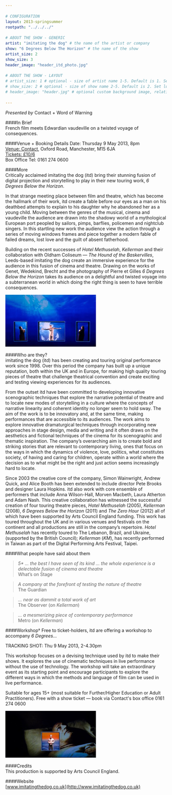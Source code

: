 ```yaml
---

# CONFIGURATION
layout: 2013-springsummer
rootpath: "../../../"

# ABOUT THE SHOW - GENERIC
artist: "imitating the dog" # the name of the artist or company
show: "6 Degrees Below The Horizon" # the name of the show
artist_size: 2
show_size: 3
header_image: "header_itd_photo.jpg"

# ABOUT THE SHOW - LAYOUT
# artist_size: 1 # optional - size of artist name 1-5. Default is 1. Set longer names to lower values
# show_size: 2 # optional - size of show name 2-5. Default is 2. Set longer names to lower values
# header_image: "header.jpg" # optional custom background image, relative to current page

---
```

*Presented by* Contact + Word of Warning     
     
####In Brief    
French film meets Edwardian vaudeville on a twisted voyage of consequences.    

####Venue + Booking Details
Date: Thursday 9 May 2013, 8pm   
[Venue: Contact](http://contactmcr.com/visit/getting-here/), Oxford Road, Manchester, M15 6JA    
[Tickets: £10/6](http://contactmcr.com/whats-on/1207-imitating-the-dog-6-degrees-below-the-horizon/)   
Box Office Tel: 0161 274 0600  
     
####More    
Critically acclaimed imitating the dog (itd) bring their stunning fusion of digital projection and storytelling to play in their new touring work, *6 Degrees Below the Horizon*.    
     
In that strange meeting place between film and theatre, which has become the hallmark of their work, itd create a fable before our eyes as a man on his deathbed attempts to explain to his daughter why he abandoned her as a young child. Moving between the genres of the musical, cinema and vaudeville the audience are drawn into the shadowy world of a mythological European port peopled by sailors, pimps, barflies, policemen and nightclub singers. In this startling new work the audience view the action through a series of moving windows frames and piece together a modern fable of failed dreams, lost love and the guilt of absent fatherhood.    

Building on the recent successes of *Hotel Methuselah*, *Kellerman* and their collaboration with Oldham Coliseum — *The Hound of the Baskervilles*, Leeds-based imitating the dog create an immersive experience for the audience in this fusion of cinema and theatre. Drawing on the works of Genet, Wedekind, Brecht and the photography of Pierre et Gilles *6 Degrees Below the Horizon* takes its audience on a delightful and twisted voyage into a subterranean world in which doing the right thing is seen to have terrible consequences.    
      
![6 Degrees Below the Horizon](itd2.jpg)    
      
####Who are they?   
imitating the dog (itd) has been creating and touring original performance work since 1998. Over this period the company has built up a unique reputation, both within the UK and in Europe, for making high quality touring pieces of theatre that challenge theatrical convention and create exciting and testing viewing experiences for its audiences.    
      
From the outset itd have been committed to developing innovative scenographic techniques that explore the narrative potential of theatre and to locate new modes of storytelling in a culture where the concepts of narrative linearity and coherent identity no longer seem to hold sway. The aim of the work is to be innovatory and, at the same time, making performances that are accessible to its audiences. The work aims to explore innovative dramaturgical techniques through incorporating new approaches in stage design, media and writing and it often draws on the aesthetics and fictional techniques of the cinema for its scenographic and thematic inspiration. The company’s overarching aim is to create bold and striking stories that are relevant to contemporary living, ones that focus on the ways in which the dynamics of violence, love, politics, what constitutes society, of having and caring for children, operate within a world where the decision as to what might be the right and just action seems increasingly hard to locate.    
       
Since 2003 the creative core of the company, Simon Wainwright, Andrew Quick, and Alice Booth has been extended to include director Pete Brooks and designer Laura Hopkins. itd also work with core ensemble of performers that include Anna Wilson-Hall, Morven Macbeth, Laura Atherton and Adam Nash. This creative collaboration has witnessed the successful creation of four touring theatre pieces, *Hotel Methuselah* (2005), *Kellerman* (2008), *6 Degrees Below the Horizon* (2011) and *The Zero Hour* (2012) all of which have been supported by Arts Council England funding. This work has toured throughout the UK and in various venues and festivals on the continent and all productions are still in the company’s repertoire. *Hotel Methuselah* has recently toured to The Lebanon, Brazil, and Ukraine, (supported by the British Council); *Kellerman* (*KM*), has recently performed in Taiwan as part of the Digital Performing Arts Festival, Taipei.   
       
####What people have said about them    
>*5\* ... the best I have seen of its kind ... the whole experience is a delectable fusion of cinema and theatre*<br>What’s on Stage    
    
>*A company at the forefront of testing the nature of theatre*<br>The Guardian    
    
>*... near as dammit a total work of art*<br>The Observer (on *Kellerman*)    
    
>*... a mesmerizing piece of contemporary performance*<br>Metro (on *Kellerman*)     
    
####Workshop† 
Free to ticket-holders, itd are offering a workshop to accompany *6 Degrees...*    
    
TRACKING SHOT: Thu 9 May 2013, 2-4.30pm    
    
This workshop focuses on a devising technique used by itd to make their shows. It explores the use of cinematic techniques in live performance without the use of technology. The workshop will take an extraordinary event as its starting point and encourage participants to explore the different ways in which the methods and language of film can be used in live performance.
    
Suitable for ages 15+ (most suitable for Further/Higher Education or Adult Practitioners). Free with a show ticket — book via Contact's box office 0161 274 0600     
    
![6 Degrees Below the Horizon](itd3.jpg)
    
####Credits         
This production is supported by Arts Council England.    
     
####Website    
[www.imitatingthedog.co.uk](http://www.imitatingthedog.co.uk)
